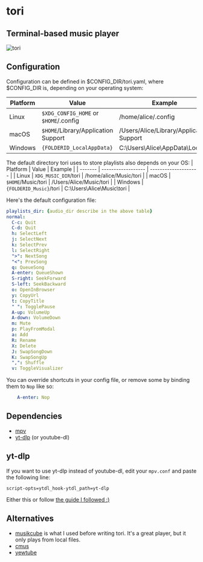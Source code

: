 # tori
## Terminal-based music player

![tori](https://user-images.githubusercontent.com/8211902/230677856-02e4886e-84bf-4d21-ad70-0a625df4f24a.jpg)

## Configuration
Configuration can be defined in $CONFIG_DIR/tori.yaml, where $CONFIG_DIR is,
depending on your operating system:

|Platform | Value                                 | Example                                  |
| ------- | ------------------------------------- | ---------------------------------------- |
| Linux   | `$XDG_CONFIG_HOME` or `$HOME`/.config | /home/alice/.config                      |
| macOS   | `$HOME`/Library/Application Support   | /Users/Alice/Library/Application Support |
| Windows | `{FOLDERID_LocalAppData}`             | C:\Users\Alice\AppData\Local             |

The default directory tori uses to store playlists also depends on your OS:
| Platform | Value                   | Example                   |
| -------  | ------------------      | --------------------      |
| Linux    | `XDG_MUSIC_DIR`/tori    | /home/alice/Music/tori    |
| macOS    | `$HOME`/Music/tori      | /Users/Alice/Music/tori   |
| Windows  | `{FOLDERID_Music}`/tori | C:\Users\Alice\Music\tori |

Here's the default configuration file:
```yaml
playlists_dir: {audio_dir describe in the above table}
normal:
  C-c: Quit
  C-d: Quit
  h: SelectLeft
  j: SelectNext
  k: SelectPrev
  l: SelectRight
  ">": NextSong
  "<": PrevSong
  q: QueueSong
  A-enter: QueueShown
  S-right: SeekForward
  S-left: SeekBackward
  o: OpenInBrowser
  y: CopyUrl
  t: CopyTitle
  " ": TogglePause
  A-up: VolumeUp
  A-down: VolumeDown
  m: Mute
  p: PlayFromModal
  a: Add
  R: Rename
  X: Delete
  J: SwapSongDown
  K: SwapSongUp
  ",": Shuffle
  v: ToggleVisualizer
```

You can override shortcuts in your config file, or remove some by binding them to `Nop` like so:
```yaml
    A-enter: Nop
```

## Dependencies
- [mpv](https://mpv.io/)
- [yt-dlp](https://github.com/yt-dlp/yt-dlp) (or youtube-dl)

## yt-dlp
If you want to use yt-dlp instead of youtube-dl, edit your `mpv.conf` and paste the following line:
```
script-opts=ytdl_hook-ytdl_path=yt-dlp
```

Either this or follow [the guide I followed :)](https://www.funkyspacemonkey.com/replace-youtube-dl-with-yt-dlp-how-to-make-mpv-work-with-yt-dlp)

## Alternatives
- [musikcube](https://github.com/clangen/musikcube) is what I used before writing tori.
  It's a great player, but it only plays from local files.
- [cmus](https://cmus.github.io/)
- [yewtube](https://github.com/mps-youtube/yewtube)
